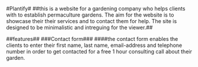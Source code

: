 #Plantify#
##this is a website for a gardening company who helps clients with to establish permaculture gardens. The aim for the website is to showcase their their services and to contact them for help. The site is designed to be minimalistic and intreguing for the viewer.##


##features##
###Contact form###
####the contact form enables the clients to enter their first name, last name, email-address and telephone number in order to get contacted for a free 1 hour consulting call about their garden. 

###






